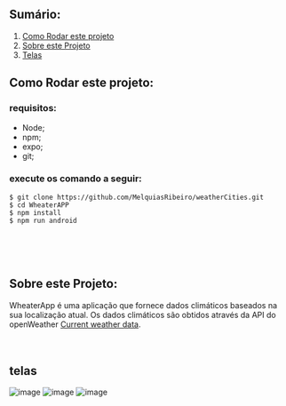 ## Sumário:

1. [Como Rodar este projeto](#howToRun)  
2. [Sobre este  Projeto](#aboutIt)  
3. [Telas](#screes)  


<div id="howToRun">

## Como Rodar este projeto:
</div>

### requisitos:
- Node;
- npm;
- expo;
- git;

### execute os comando a seguir:

    $ git clone https://github.com/MelquiasRibeiro/weatherCities.git
    $ cd WheaterAPP
    $ npm install
    $ npm run android
<br/>
<br/>
<br/>
<div id="aboutIt">

## Sobre este  Projeto:
</div>
WheaterApp é uma aplicação que fornece dados climáticos baseados na sua localização atual.
Os dados climáticos são obtidos através da API do openWeather <a href="https://openweathermap.org/current">Current weather data</a>.
<br/>
<br/>
<br/>


 
<div id="screes">

## telas

![image](https://user-images.githubusercontent.com/54459438/153336485-9cf400a7-634d-48a0-b33f-94b88db9e1a9.png)
![image](https://user-images.githubusercontent.com/54459438/153336557-60a5b706-f6d4-4fa8-aa5f-2d6a913fbba0.png)
![image](https://user-images.githubusercontent.com/54459438/153336615-2830a148-03a3-4b1a-aae6-237b5359a2c6.png)
